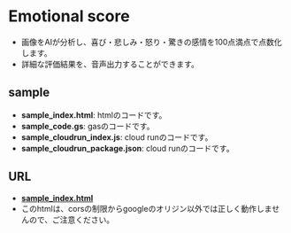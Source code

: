 ﻿# Emotional score
- 画像をAIが分析し、喜び・悲しみ・怒り・驚きの感情を100点満点で点数化します。
- 詳細な評価結果を、音声出力することができます。 

## sample

- **sample_index.html**: htmlのコードです。
- **sample_code.gs**: gasのコードです。
- **sample_cloudrun_index.js**: cloud runのコードです。
- **sample_cloudrun_package.json**: cloud runのコードです。

## URL

- **[sample_index.html](https://sites.google.com/view/emotionalscore/%E3%83%9B%E3%83%BC%E3%83%A0)**
- このhtmlは、corsの制限からgoogleのオリジン以外では正しく動作しませんので、ご注意ください。
